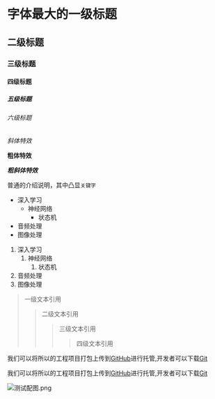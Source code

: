 # 字体最大的一级标题
## 二级标题
### 三级标题
#### 四级标题
##### 五级标题
###### 六级标题

*斜体特效*

**粗体特效**

***粗斜体特效***

普通的介绍说明，其中凸显`关键字`

* 深入学习
	* 神经网络
		* 状态机
* 音频处理
* 图像处理

1. 深入学习
	1. 神经网络
		1. 状态机
2. 音频处理
3. 图像处理

> 一级文本引用
>> 二级文本引用
>>> 三级文本引用
>>>> 四级文本引用

我们可以将所以的工程项目打包上传到[GitHub](https://www.github.com "GitHub官方网站")进行托管,开发者可以下载[Git](https://git-scm.com/downloads "Git官方下载入口")

我们可以将所以的工程项目打包上传到[GitHub][1]进行托管,开发者可以下载[Git][2]</br>

[1]:https://www.github.com "GitHub官方网站"
[2]:https://git-scm.com/downloads "Git官方下载入口"

![测试配图.png](https://i.loli.net/2021/11/25/iFx6lOhDtMGLuWv.png "配图")

